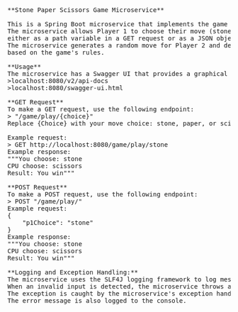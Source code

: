 <pre>
**Stone Paper Scissors Game Microservice**

This is a Spring Boot microservice that implements the game of Stone Paper Scissors. 
The microservice allows Player 1 to choose their move (stone, paper, or scissors)
either as a path variable in a GET request or as a JSON object in a POST request. 
The microservice generates a random move for Player 2 and determines the winner 
based on the game's rules.

**Usage**
The microservice has a Swagger UI that provides a graphical interface for testing the API.
>localhost:8080/v2/api-docs
>localhost:8080/swagger-ui.html

**GET Request**
To make a GET request, use the following endpoint:
> "/game/play/{choice}"
Replace {Choice} with your move choice: stone, paper, or scissors.

Example request:
> GET http://localhost:8080/game/play/stone
Example response:
"""You choose: stone
CPU choose: scissors
Result: You win"""

**POST Request**
To make a POST request, use the following endpoint:
> POST "/game/play/"
Example request:
{
    "p1Choice": "stone"
}
Example response:
"""You choose: stone
CPU choose: scissors
Result: You win"""

**Logging and Exception Handling:**
The microservice uses the SLF4J logging framework to log messages to the console. 
When an invalid input is detected, the microservice throws an InvalidInputException with a message indicating the invalid input. 
The exception is caught by the microservice's exception handler, which returns an error response with a message indicating the error. 
The error message is also logged to the console.
</pre>
